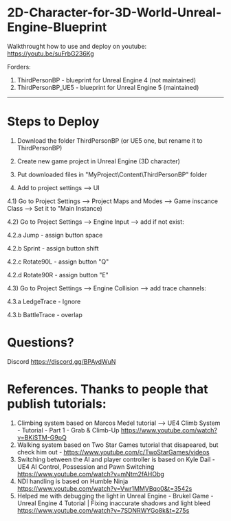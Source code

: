# 2D-Character-for-3D-World-Unreal-Engine-Blueprint

Walkthrought how to use and deploy on youtube:
https://youtu.be/suFrbG236Kg


Forders:

1) ThirdPersonBP - blueprint for Unreal Engine 4 (not maintained)
2) ThirdPersonBP_UE5 - blueprint for Unreal Engine 5 (maintained)

______________


# Steps to Deploy

1) Download the folder ThirdPersonBP (or UE5 one, but rename it to ThirdPersonBP)

2) Create new game project in Unreal Engine (3D character)

3) Put downloaded files in "MyProject\Content\ThirdPersonBP" folder

4) Add to project settings --> UI

4.1) Go to Project Settings --> Project Maps and Modes --> Game inscance Class --> Set it to "Main Instance)

4.2) Go to Project Settings --> Engine Input --> add if not exist:

4.2.a Jump - assign button space

4.2.b Sprint - assign button shift

4.2.c Rotate90L - assign button "Q"

4.2.d Rotate90R - assign button "E"

4.3) Go to Project Settings --> Engine Collision --> add trace channels:

4.3.a LedgeTrace - Ignore

4.3.b BattleTrace - overlap


# Questions?

Discord https://discord.gg/BPAydWuN

# References. Thanks to people that publish tutorials:
1) Climbing system based on Marcos Medel tutorial --> UE4 Climb System - Tutorial - Part 1 - Grab & Climb-Up https://www.youtube.com/watch?v=BKiSTM-G9pQ
2) Walking system based on Two Star Games tutorial that disapeared, but check him out -  https://www.youtube.com/c/TwoStarGames/videos
3) Switching between the AI and player controller is based on  Kyle Dail - UE4 AI Control, Possession and Pawn Switching https://www.youtube.com/watch?v=mNtm2fAHObg
4) NDI handling is based on  Humble Ninja https://www.youtube.com/watch?v=Vwr1MMVBqo0&t=3542s
5) Helped me with debugging the light in Unreal Engine - Brukel Game - Unreal Engine 4 Tutorial | Fixing inaccurate shadows and light bleed https://www.youtube.com/watch?v=7SDNRWYGo8k&t=275s
